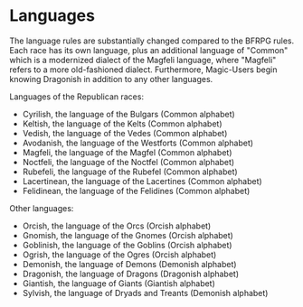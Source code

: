Languages
=========
The language rules are substantially changed compared to the BFRPG rules. Each race has its own language, plus an additional language of "Common" which is a modernized dialect of the Magfeli language, where "Magfeli" refers to a more old-fashioned dialect. Furthermore, Magic-Users begin knowing Dragonish in addition to any other languages.

Languages of the Republican races:
- Cyrilish, the language of the Bulgars (Common alphabet)
- Keltish, the language of the Kelts (Common alphabet)
- Vedish, the language of the Vedes (Common alphabet)
- Avodanish, the language of the Westforts (Common alphabet)
- Magfeli, the language of the Magfel (Common alphabet)
- Noctfeli, the language of the Noctfel (Common alphabet)
- Rubefeli, the language of the Rubefel (Common alphabet)
- Lacertinean, the language of the Lacertines (Common alphabet)
- Felidinean, the language of the Felidines (Common alphabet)

Other languages:
- Orcish, the language of the Orcs (Orcish alphabet)
- Gnomish, the language of the Gnomes (Orcish alphabet)
- Goblinish, the language of the Goblins (Orcish alphabet)
- Ogrish, the language of the Ogres (Orcish alphabet)
- Demonish, the language of Demons (Demonish alphabet)
- Dragonish, the language of Dragons (Dragonish alphabet)
- Giantish, the language of Giants (Giantish alphabet)
- Sylvish, the language of Dryads and Treants (Demonish alphabet)
